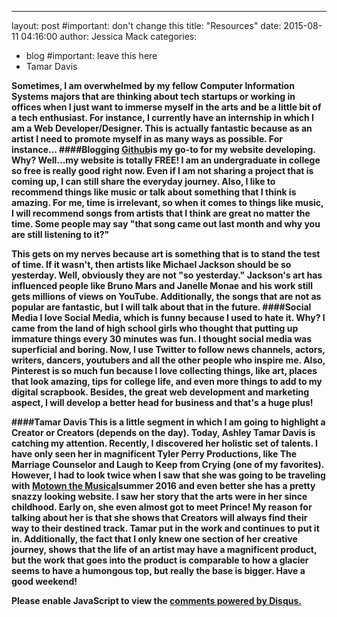 ---
layout: post          #important: don't change this
title: "Resources"
date: 2015-08-11 04:16:00
author: Jessica Mack
categories:
- blog                #important: leave this here
- Tamar Davis

<b>Sometimes<b>, I am overwhelmed by my fellow Computer Information Systems majors that are thinking about tech startups or working in offices when I just want to immerse myself in the arts and be a little bit of a tech enthusiast. For instance, I currently have an internship in which I am a Web Developer/Designer. This is actually fantastic because as an artist I need to promote myself in as many ways as possible. For instance...
####Blogging 
 <a href="https://github.com/">Github</a>is my go-to for my website developing. Why? Well...my website is totally FREE! I am an undergraduate in college so free is really good right now. Even if I am not sharing a project that is coming up, I can still share the everyday journey. Also, I like to recommend things like music or talk about something that I think is amazing. For me, time is irrelevant, so when it comes to things like music, I will recommend songs from artists that I think are great no matter the time. Some people may say "that song came out last month and why you are still listening to it?"

This gets on my nerves because art is something that is to stand the test of time. If it wasn't, then artists like Michael Jackson should be so yesterday. Well, obviously they are not "so yesterday." Jackson's art has influenced people like Bruno Mars and Janelle Monae and his work still gets millions of views on YouTube. Additionally, the songs that are not as popular are fantastic, but I will talk about that in the future.
####Social Media
I love Social Media, which is funny because I used to hate it. Why? I came from the land of high school girls who thought that putting up immature things every 30 minutes was fun. I thought social media was superficial and boring. Now, I use Twitter to follow news channels,  actors, writers, dancers, youtubers and all the other people who inspire me. Also, Pinterest is so much fun because I love collecting things, like art, places that look amazing, tips for college life, and even more things to add to my digital scrapbook.
Besides, the great web development and marketing aspect, I will develop a better head for business and that's a huge plus!

####Tamar Davis
This is a little segment in which I am going to highlight a Creator or Creators (depends on the day). Today, Ashley Tamar Davis is catching my attention. Recently, I discovered her holistic set of talents. I have only seen her in magnificent Tyler Perry Productions, like The Marriage Counselor and Laugh to Keep from Crying (one of my favorites). However, I had to look twice when I saw that she was going to be traveling with <a href="http://www.motownthemusical.com/index.php">Motown the Musical</a>summer 2016 and even better she has a pretty snazzy looking website. I saw her story that the arts were in her since childhood. Early on, she even almost got to meet Prince! My reason for talking about her is that she shows that Creators will always find their way to their destined track. Tamar put in the work and continues to put it in. Additionally, the fact that I only knew one section of her creative journey, shows that the life of an artist may have a magnificent product, but the work that goes into the product is comparable to how a glacier seems to have a humongous top, but really the base is bigger. Have a good weekend!

<div id="disqus_thread"></div>
<script type="text/javascript">
    /* * * CONFIGURATION VARIABLES * * */
    var disqus_shortname = 'ebonyxscape';
    
    /* * * DON'T EDIT BELOW THIS LINE * * */
    (function() {
        var dsq = document.createElement('script'); dsq.type = 'text/javascript'; dsq.async = true;
        dsq.src = '//' + disqus_shortname + '.disqus.com/embed.js';
        (document.getElementsByTagName('head')[0] || document.getElementsByTagName('body')[0]).appendChild(dsq);
    })();
</script>
<noscript>Please enable JavaScript to view the <a href="https://disqus.com/?ref_noscript" rel="nofollow">comments powered by Disqus.</a></noscript>
